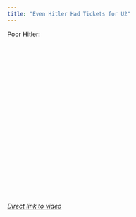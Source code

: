 ```yaml
---
title: "Even Hitler Had Tickets for U2"
---
```

<p>Poor Hitler:</p>
<p><object width="425" height="344"><param name="movie" value="http://www.youtube.com/v/6zMPGDPzdAE&hl=en_US&fs=1&rel=0"></param><param name="allowFullScreen" value="true"></param><param name="allowscriptaccess" value="always"></param><embed src="http://www.youtube.com/v/6zMPGDPzdAE&hl=en_US&fs=1&rel=0" type="application/x-shockwave-flash" allowscriptaccess="always" allowfullscreen="true" width="425" height="344"></embed></object></p>
<p><em><a href="http://www.youtube.com/watch?v=6zMPGDPzdAE">Direct link to video</a></em></p>
